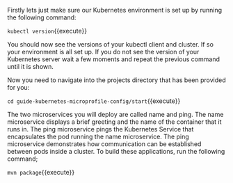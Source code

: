 Firstly lets just make sure our Kubernetes environment is set up by running the following command:

`kubectl version`{{execute}}

You should now see the versions of your kubectl client and cluster. If so your environment is all set up. If you do not see the version of your Kubernetes server wait a few moments and repeat the previous command until it is shown.

Now you need to navigate into the projects directory that has been provided for you:

`cd guide-kubernetes-microprofile-config/start`{{execute}}

The two microservices you will deploy are called name and ping. The name microservice displays a brief greeting and the name of the container that it runs in. The ping microservice pings the Kubernetes Service that encapsulates the pod running the name microservice. The ping microservice demonstrates how communication can be established between pods inside a cluster. To build these applications, run the following command;

`mvn package`{{execute}}
